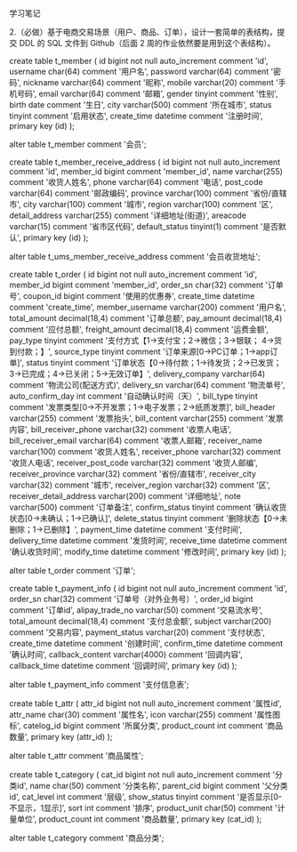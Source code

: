 学习笔记

2.（必做）基于电商交易场景（用户、商品、订单），设计一套简单的表结构，提交 DDL 的 SQL 文件到 Github（后面 2 周的作业依然要是用到这个表结构）。

create table t_member
(
   id                   bigint not null auto_increment comment 'id',
   username             char(64) comment '用户名',
   password             varchar(64) comment '密码',
   nickname             varchar(64) comment '昵称',
   mobile               varchar(20) comment '手机号码',
   email                varchar(64) comment '邮箱',
   gender               tinyint comment '性别',
   birth                date comment '生日',
   city                 varchar(500) comment '所在城市',
   status               tinyint comment '启用状态',
   create_time          datetime comment '注册时间',
   primary key (id)
);

alter table t_member comment '会员';

create table t_member_receive_address
(
   id                   bigint not null auto_increment comment 'id',
   member_id            bigint comment 'member_id',
   name                 varchar(255) comment '收货人姓名',
   phone                varchar(64) comment '电话',
   post_code            varchar(64) comment '邮政编码',
   province             varchar(100) comment '省份/直辖市',
   city                 varchar(100) comment '城市',
   region               varchar(100) comment '区',
   detail_address       varchar(255) comment '详细地址(街道)',
   areacode             varchar(15) comment '省市区代码',
   default_status       tinyint(1) comment '是否默认',
   primary key (id)
);

alter table t_ums_member_receive_address comment '会员收货地址';

create table t_order
(
   id                   bigint not null auto_increment comment 'id',
   member_id            bigint comment 'member_id',
   order_sn             char(32) comment '订单号',
   coupon_id            bigint comment '使用的优惠券',
   create_time          datetime comment 'create_time',
   member_username      varchar(200) comment '用户名',
   total_amount         decimal(18,4) comment '订单总额',
   pay_amount           decimal(18,4) comment '应付总额',
   freight_amount       decimal(18,4) comment '运费金额',
   pay_type             tinyint comment '支付方式【1->支付宝；2->微信；3->银联； 4->货到付款；】',
   source_type          tinyint comment '订单来源[0->PC订单；1->app订单]',
   status               tinyint comment '订单状态【0->待付款；1->待发货；2->已发货；3->已完成；4->已关闭；5->无效订单】',
   delivery_company     varchar(64) comment '物流公司(配送方式)',
   delivery_sn          varchar(64) comment '物流单号',
   auto_confirm_day     int comment '自动确认时间（天）',
   bill_type            tinyint comment '发票类型[0->不开发票；1->电子发票；2->纸质发票]',
   bill_header          varchar(255) comment '发票抬头',
   bill_content         varchar(255) comment '发票内容',
   bill_receiver_phone  varchar(32) comment '收票人电话',
   bill_receiver_email  varchar(64) comment '收票人邮箱',
   receiver_name        varchar(100) comment '收货人姓名',
   receiver_phone       varchar(32) comment '收货人电话',
   receiver_post_code   varchar(32) comment '收货人邮编',
   receiver_province    varchar(32) comment '省份/直辖市',
   receiver_city        varchar(32) comment '城市',
   receiver_region      varchar(32) comment '区',
   receiver_detail_address varchar(200) comment '详细地址',
   note                 varchar(500) comment '订单备注',
   confirm_status       tinyint comment '确认收货状态[0->未确认；1->已确认]',
   delete_status        tinyint comment '删除状态【0->未删除；1->已删除】',
   payment_time         datetime comment '支付时间',
   delivery_time        datetime comment '发货时间',
   receive_time         datetime comment '确认收货时间',
   modify_time          datetime comment '修改时间',
   primary key (id)
);

alter table t_order comment '订单';

create table t_payment_info
(
   id                   bigint not null auto_increment comment 'id',
   order_sn             char(32) comment '订单号（对外业务号）',
   order_id             bigint comment '订单id',
   alipay_trade_no      varchar(50) comment '交易流水号',
   total_amount         decimal(18,4) comment '支付总金额',
   subject              varchar(200) comment '交易内容',
   payment_status       varchar(20) comment '支付状态',
   create_time          datetime comment '创建时间',
   confirm_time         datetime comment '确认时间',
   callback_content     varchar(4000) comment '回调内容',
   callback_time        datetime comment '回调时间',
   primary key (id)
);

alter table t_payment_info comment '支付信息表';


create table t_attr
(
   attr_id              bigint not null auto_increment comment '属性id',
   attr_name            char(30) comment '属性名',
   icon                 varchar(255) comment '属性图标',
   catelog_id           bigint comment '所属分类',
   product_count        int comment '商品数量',
   primary key (attr_id)
);

alter table t_attr comment '商品属性';

create table t_category
(
   cat_id               bigint not null auto_increment comment '分类id',
   name                 char(50) comment '分类名称',
   parent_cid           bigint comment '父分类id',
   cat_level            int comment '层级',
   show_status          tinyint comment '是否显示[0-不显示，1显示]',
   sort                 int comment '排序',
   product_unit         char(50) comment '计量单位',
   product_count        int comment '商品数量',
   primary key (cat_id)
);

alter table t_category comment '商品分类';

